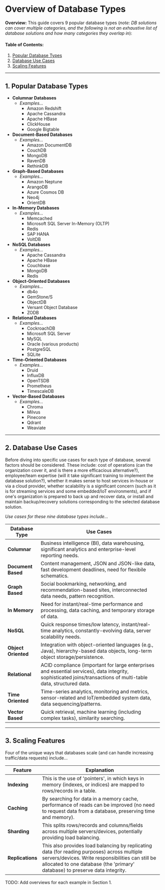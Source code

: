 # Overview of Database Types
  
**Overview:** This guide covers 9 popular database types (*note: DB solutions can cover multiple categories, and the following is not an exhaustive list of database solutions and how many categories they overlap in*):

#### Table of Contents:

1. [Popular Database Types](#popular-db)
2. [Database Use Cases](#use-cases)
3. [Scaling Features](#scaling)
  
<hr />
  
## 1. <a name="popular-db">Popular Database Types</a>
  
* **Columnar Databases**
  + *Examples...*
    - Amazon Redshift
    - Apache Cassandra
    - Apache HBase
    - ClickHouse
    - Google Bigtable
* **Document-Based Databases**
  + *Examples...*
    - Amazon DocumentDB
    - CouchDB
    - MongoDB
    - RavenDB
    - RethinkDB
* **Graph-Based Databases**
  + *Examples...*
    - Amazon Neptune
    - ArangoDB
    - Azure Cosmos DB
    - Neo4j
    - OrientDB
* **In-Memory Databases**
  + *Examples...*
    - Memcached
    - Microsoft SQL Server In-Memory (OLTP)
    - Redis
    - SAP HANA
    - VoltDB
* **NoSQL Databases**
  + *Examples...*
    - Apache Cassandra
    - Apache HBase
    - Couchbase
    - MongoDB
    - Redis
* **Object-Oriented Databases**
  + *Examples...*
    - db4o
    - GemStone/S
    - ObjectDB
    - Versant Object Database
    - ZODB
* **Relational Databases**
  + *Examples...*
    - CockroachDB
    - Microsoft SQL Server
    - MySQL
    - Oracle (various products)
    - PostgreSQL
    - SQLite
* **Time-Oriented Databases**
  + *Examples...*
    - Druid
    - InfluxDB
    - OpenTSDB
    - Prometheus
    - TimescaleDB
* **Vector-Based Databases**
  + *Examples...*
    - Chroma
    - Milvus
    - Pinecone
    - Qdrant
    - Weaviate
  
<hr />

## 2. <a name="use-cases">Database Use Cases</a>
  
Before diving into specific use cases for each type of database, several factors should be considered. These include: cost of operations (can the organization cover it, and is there a more efficacious alternative?), employee/team expertise (will it take significant training to implement the database solution?), whether it makes sense to host services in-house or via a cloud provider, whether scalability is a significant concern (such as it is for streaming services and some embedded/IoT environments), and if one's organization is prepared to back up and recover data, or install and maintain backup/recovery solutions corresponding to the selected database solution.
  
*Use cases for these nine database types include...*
  
| Database Type | Use Cases |
| ------- | ------- |
| **Columnar** | Business intelligence (BI), data warehousing, significant analytics and enterprise-level reporting needs. |
| **Document Based** | Content management, JSON and JSON-like data, fast development deadlines, need for flexibile schematics. |
| **Graph Based** | Social bookmarking, networking, and recommendation-based sites, interconnected data needs, pattern recognition. |
| **In Memory** | Need for instant/real-time performance and processing, data caching, and temporary storage of data. | 
| **NoSQL** | Quick response times/low latency, instant/real-time analytics, constantly-evolving data, server scalability needs. |
| **Object Oriented** | Integration with object-oriented languages (e.g., Java), hierarchy-based data objects, long-term object storage/persistence. |
| **Relational** | ACID compliance (important for large enterprises and essential services), data integrity, sophisticated joins/transactions of multi-table data, structured data. |
| **Time Oriented** | Time-series analytics, monitoring and metrics, sensor-related and IoT/embedded system data, data sequencing/patterns. |
| **Vector Based** | Quick retrieval, machine learning (including complex tasks), similarity searching. |

<hr />  

## 3. <a name="scaling">Scaling Features</a>
  
Four of the unique ways that databases scale (and can handle increasing traffic/data requests) include...
    
| Feature | Explanation |
| ------ | ------ |
| **Indexing** | This is the use of 'pointers', in which keys in memory (indexes, or indices) are mapped to rows/records in a table. |
| **Caching** | By searching for data in a memory cache, performance of reads can be improved (no need to request data from a database, preserving time and memory). |
| **Sharding** | This splits rows/records and columns/fields across multiple servers/devices, potentially providing load balancing. |
| **Replications** | This also provides load balancing by replicating data (for reading purposes) across multiple servers/devices. Write responsibilities can still be allocated to one database (the 'primary' database) to preserve data integrity. |
  
TODO: Add overviews for each example in Section 1.
